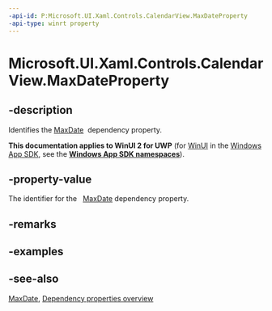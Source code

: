 ```yaml
---
-api-id: P:Microsoft.UI.Xaml.Controls.CalendarView.MaxDateProperty
-api-type: winrt property
---
```


<!-- Property syntax
public Windows.UI.Xaml.DependencyProperty MaxDateProperty { get; }
-->

# Microsoft.UI.Xaml.Controls.CalendarView.MaxDateProperty

## -description
Identifies the [MaxDate](calendarview_maxdate.md)  dependency property.

**This documentation applies to WinUI 2 for UWP** (for [WinUI](/windows/apps/winui/winui3/) in the [Windows App SDK](/windows/apps/windows-app-sdk/), see the **[Windows App SDK namespaces](/windows/windows-app-sdk/api/winrt/)**).

## -property-value
The identifier for the   [MaxDate](calendarview_maxdate.md) dependency property.

## -remarks

## -examples

## -see-also
[MaxDate](calendarview_maxdate.md), [Dependency properties overview](/windows/uwp/xaml-platform/dependency-properties-overview)
